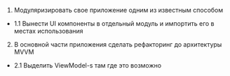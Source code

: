 1. Модуляризировать свое приложение одним из известным способом

  - 1.1 Вынести UI компоненты в отдельный модуль и импортить его в местах использования

2. В основной части приложения сделать рефакторинг до архитектуры MVVM

  - 2.1 Выделить ViewModel-s там где это возможно